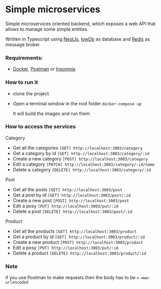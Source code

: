 # Simple microservices

Simple microservices oriented backend, which exposes a web API that allows to manage some simple entities.

Written in Typescript using [NestJs](https://nestjs.com/), [lowDb](https://github.com/typicode/lowdb) as database and [Redis](https://redis.io/) as message broker

### Requirements:
  - [Docker](https://www.docker.com/), [Postman](https://www.postman.com/) or [Insomnia](https://insomnia.rest/)

### How to run it

- clone the project

- Open a terminal window in the root folder
  `docker-compose up`

  It will build the images and run them

### How to access the services

Category 
- Get all the categories `[GET] http://localhost:3003/category`
- Get a category by id `[GET] http://localhost:3003/category/:id`
- Create a new category `[POST] http://localhost:3003/category`
- Edit a category `[PATCH] http://localhost:3003/category/:id/name`
- Delete a category `[DELETE] http://localhost:3003/category/:id`

Post
- Get all the posts `[GET] http://localhost:3003/post`
- Get a post by id `[GET] http://localhost:3003/post/:id`
- Create a new post `[POST] http://localhost:3003/post`
- Edit a posy `[PUT] http://localhost:3003/put/:id`
- Delete a post `[DELETE] http://localhost:3003/post/:id`

Product
- Get all the products `[GET] http://localhost:3003/product`
- Get a product by id `[GET] http://localhost:3003/product/:id`
- Create a new product `[POST] http://localhost:3003/product`
- Edit a posy `[PUT] http://localhost:3003/put/:id`
- Delete a product `[DELETE] http://localhost:3003/product/:id`


### Note
if you use Postman to make requests then the body has to be `x-www-urlencoded`